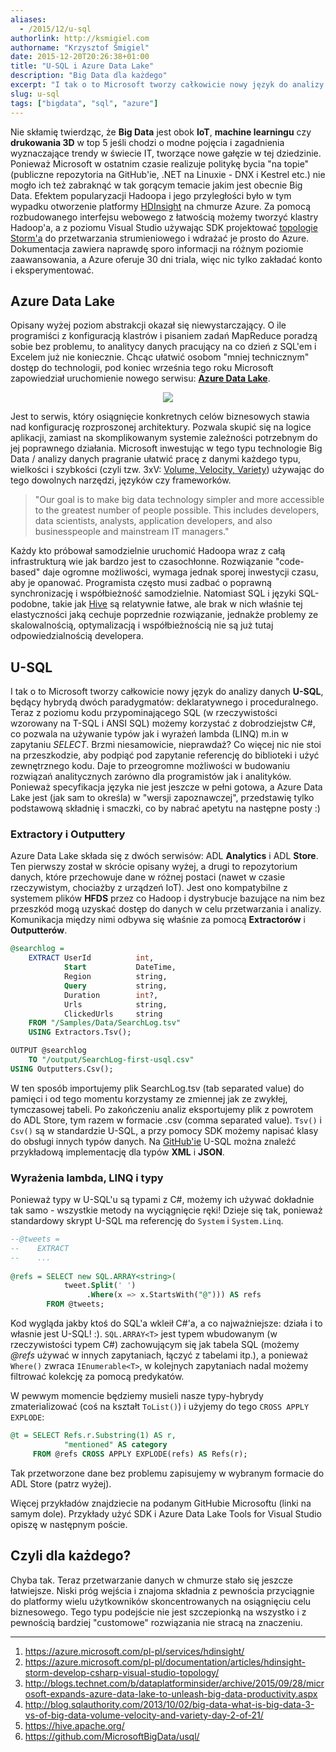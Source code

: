 ```yaml
---
aliases:
  - /2015/12/u-sql
authorlink: http://ksmigiel.com
authorname: "Krzysztof Śmigiel"
date: 2015-12-20T20:26:38+01:00
title: "U-SQL i Azure Data Lake"
description: "Big Data dla każdego"
excerpt: "I tak o to Microsoft tworzy całkowicie nowy język do analizy danych, będący hybrydą dwóch paradygmatów: deklaratywnego i proceduralnego. Teraz z poziomu kodu przypominającego SQL (w rzeczywistości wzorowany na T-SQL i ANSI SQL) możemy korzystać z dobrodziejstw C#..."
slug: u-sql
tags: ["bigdata", "sql", "azure"]
---
```


Nie skłamię twierdząc, że **Big Data** jest obok **IoT**, **machine learningu** czy **drukowania 3D** w top 5 jeśli chodzi o modne pojęcia i zagadnienia wyznaczające trendy w świecie IT, tworzące nowe gałęzie w tej dziedzinie. Ponieważ Microsoft w ostatnim czasie realizuje politykę bycia "na topie" (publiczne repozytoria na GitHub'ie, .NET na Linuxie - DNX i Kestrel etc.) nie mogło ich też zabraknąć w tak gorącym temacie jakim jest obecnie Big Data. Efektem popularyzacji Hadoopa i jego przyległości było w tym wypadku otworzenie platformy [HDInsight][1] na chmurze Azure. Za pomocą rozbudowanego interfejsu webowego z łatwością możemy tworzyć klastry Hadoop'a, a z poziomu Visual Studio używając SDK projektować [topologie Storm'a][2] do przetwarzania strumieniowego i wdrażać je prosto do Azure. Dokumentacja zawiera naprawdę sporo informacji na różnym poziomie zaawansowania, a Azure oferuje 30 dni triala, więc nic tylko zakładać konto i eksperymentować.

## Azure Data Lake
Opisany wyżej poziom abstrakcji okazał się niewystarczający. O ile programiści z konfiguracją klastrów i pisaniem zadań MapReduce poradzą sobie bez problemu, to analitycy danych pracujący na co dzień z SQL'em i Excelem już nie koniecznie. Chcąc ułatwić osobom "mniej technicznym" dostęp do technologii, pod koniec września tego roku Microsoft zapowiedział uruchomienie nowego serwisu: [**Azure Data Lake**][3].

<div style="text-align: center">
  <img src="http://blogs.technet.com/cfs-file.ashx/__key/communityserver-blogs-components-weblogfiles/00-00-00-60-54/928Pic1.png" />
</div>

Jest to serwis, który osiągnięcie konkretnych celów biznesowych stawia nad konfigurację rozproszonej architektury. Pozwala skupić się na logice aplikacji, zamiast na skomplikowanym systemie zależności potrzebnym do jej poprawnego działania. Microsoft inwestując w tego typu technologie Big Data / analizy danych pragranie ułatwić pracę z danymi każdego typu, wielkości i szybkości (czyli tzw. 3xV: [Volume, Velocity, Variety][4]) używając do tego dowolnych narzędzi, języków czy frameworków.

>"Our goal is to make big data technology simpler and more accessible to the greatest number of people possible. This includes developers, data scientists, analysts, application developers, and also businesspeople and mainstream IT managers."

Każdy kto próbował samodzielnie uruchomić Hadoopa wraz z całą infrastrukturą wie jak bardzo jest to czasochłonne. Rozwiązanie "code-based" daje ogromne możliwości, wymaga jednak sporej inwestycji czasu, aby je opanować. Programista często musi zadbać o poprawną synchronizację i współbieżność samodzielnie. Natomiast SQL i języki SQL-podobne, takie jak [Hive][5] są relatywnie łatwe, ale brak w nich właśnie tej elastyczności jaką cechuje poprzednie rozwiązanie, jednakże problemy ze skalowalnością, optymalizacją i współbieżnością nie są już tutaj odpowiedzialnością developera.

## U-SQL
I tak o to Microsoft tworzy całkowicie nowy język do analizy danych **U-SQL**, będący hybrydą dwóch paradygmatów: deklaratywnego i proceduralnego. Teraz z poziomu kodu przypominającego SQL (w rzeczywistości wzorowany na T-SQL i ANSI SQL) możemy korzystać z dobrodziejstw C#, co pozwala na używanie typów jak i wyrażeń lambda (LINQ) m.in w zapytaniu _SELECT_. Brzmi niesamowicie, nieprawdaż? Co więcej nic nie stoi na przeszkodzie, aby podpiąć pod zapytanie referencję do biblioteki i użyć zewnętrznego kodu. Daje to przeogromne możliwości w budowaniu rozwiązań analitycznych zarówno dla programistów jak i analityków.
Ponieważ specyfikacja języka nie jest jeszcze w pełni gotowa, a Azure Data Lake jest (jak sam to określa) w "wersji zapoznawczej", przedstawię tylko podstawową składnię i smaczki, co by nabrać apetytu na następne posty :)

### Extractory i Outputtery
Azure Data Lake składa się z dwóch serwisów: ADL **Analytics** i ADL **Store**. Ten pierwszy został w skrócie opisany wyżej, a drugi to repozytorium danych, które przechowuje dane w różnej postaci (nawet w czasie rzeczywistym, chociażby z urządzeń IoT). Jest ono kompatybilne z systemem plików **HFDS** przez co Hadoop i dystrybucje bazujące na nim bez przeszkód mogą uzyskać dostęp do danych w celu przetwarzania i analizy. Komunikacja między nimi odbywa się właśnie za pomocą **Extractorów** i **Outputterów**.

``` sql
@searchlog =
    EXTRACT UserId          int,
            Start           DateTime,
            Region          string,
            Query           string,
            Duration        int?,
            Urls            string,
            ClickedUrls     string
    FROM "/Samples/Data/SearchLog.tsv"
    USING Extractors.Tsv();

OUTPUT @searchlog   
    TO "/output/SearchLog-first-usql.csv"
USING Outputters.Csv();
```

W ten sposób importujemy plik SearchLog.tsv (tab separated value) do pamięci i od tego momentu korzystamy ze zmiennej jak ze zwykłej, tymczasowej tabeli. Po zakończeniu analiz eksportujemy plik z powrotem do ADL Store, tym razem w formacie .csv (comma separated value). `Tsv()` i `Csv()` są w standardzie U-SQL, a przy pomocy SDK możemy napisać klasy do obsługi innych typów danych. Na [GitHub'ie][6] U-SQL można znaleźć przykładową implementację dla typów **XML** i **JSON**.

### Wyrażenia lambda, LINQ i typy
Ponieważ typy w U-SQL'u są typami z C#, możemy ich używać dokładnie tak samo - wszystkie metody na wyciągnięcie ręki! Dzieje się tak, ponieważ standardowy skrypt U-SQL ma referencję do `System` i `System.Linq`.

``` sql
--@tweets =
--    EXTRACT
--    ...
    
@refs = SELECT new SQL.ARRAY<string>(
            tweet.Split(' ')
                 .Where(x => x.StartsWith("@"))) AS refs
        FROM @tweets;
```

Kod wygląda jakby ktoś do SQL'a wkleił C#'a, a co najważniejsze: działa i to własnie jest U-SQL! :). `SQL.ARRAY<T>` jest typem wbudowanym (w rzeczywistości typem C#) zachowującym się jak tabela SQL (możemy _@refs_ używać w innych zapytaniach, łączyć z tabelami itp.), a ponieważ `Where()` zwraca `IEnumerable<T>`, w kolejnych zapytaniach nadal możemy filtrować kolekcję za pomocą predykatów.

W pewwym momencie będziemy musieli nasze typy-hybrydy zmaterializować (coś na kształt `ToList()`) i użyjemy do tego `CROSS APPLY EXPLODE`:

``` sql
@t = SELECT Refs.r.Substring(1) AS r,
            "mentioned" AS category
     FROM @refs CROSS APPLY EXPLODE(refs) AS Refs(r);
```
Tak przetworzone dane bez problemu zapisujemy w wybranym formacie do ADL Store (patrz wyżej).

Więcej przykładów znajdziecie na podanym GitHubie Microsoftu (linki na samym dole). Przykłady użyć SDK i Azure Data Lake Tools for Visual Studio opiszę w następnym poście.

## Czyli dla każdego?
Chyba tak. Teraz przetwarzanie danych w chmurze stało się jeszcze łatwiejsze. Niski próg wejścia i znajoma składnia z pewnościa przyciągnie do platformy wielu użytkowników skoncentrowanych na osiągnięciu celu biznesowego. Tego typu podejście nie jest szczepionką na wszystko i z pewnością bardziej "customowe" rozwiązania nie stracą na znaczeniu.

---

1. https://azure.microsoft.com/pl-pl/services/hdinsight/
2. https://azure.microsoft.com/pl-pl/documentation/articles/hdinsight-storm-develop-csharp-visual-studio-topology/
3. http://blogs.technet.com/b/dataplatforminsider/archive/2015/09/28/microsoft-expands-azure-data-lake-to-unleash-big-data-productivity.aspx
4. http://blog.sqlauthority.com/2013/10/02/big-data-what-is-big-data-3-vs-of-big-data-volume-velocity-and-variety-day-2-of-21/
5. https://hive.apache.org/
6. https://github.com/MicrosoftBigData/usql/

[1]: https://azure.microsoft.com/pl-pl/services/hdinsight/
[2]: https://azure.microsoft.com/pl-pl/documentation/articles/hdinsight-storm-develop-csharp-visual-studio-topology/
[3]: http://blogs.technet.com/b/dataplatforminsider/archive/2015/09/28/microsoft-expands-azure-data-lake-to-unleash-big-data-productivity.aspx
[4]: http://blog.sqlauthority.com/2013/10/02/big-data-what-is-big-data-3-vs-of-big-data-volume-velocity-and-variety-day-2-of-21/
[5]: https://hive.apache.org/
[6]: https://github.com/MicrosoftBigData/usql/
